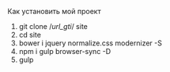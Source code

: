 Как установить мой проект
1. git clone /*url_gti*/ site
2. cd site 
3. bower i jquery normalize.css modernizer -S
4. npm i gulp browser-sync -D
5. gulp